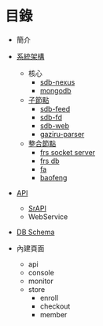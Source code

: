 
# 目錄

- 簡介

- [系統架構](https://github.com/Org08/sdb-nexus/tree/master/docs/Architecture)
  - 核心
    - [sdb-nexus](https://github.com/Org08/sdb-nexus/tree/master/docs/Architecture#sdb-nexus)
    - [mongodb](https://github.com/Org08/sdb-nexus/blob/master/docs/Architecture/mongodb.md)
  - [子節點](https://github.com/Org08/sdb-nexus/blob/master/docs/Architecture/sub-nodes.md)
    - [sdb-feed](https://github.com/Org08/sdb-nexus/blob/master/docs/Architecture/sub-nodes.md#sdb-feed)
    - [sdb-fd](https://github.com/Org08/sdb-nexus/blob/master/docs/Architecture/sub-nodes.md#sdb-fd)
    - [sdb-web](https://github.com/Org08/sdb-nexus/blob/master/docs/Architecture/sub-nodes.md#sdb-web)
    - [gaziru-parser](https://github.com/Org08/sdb-nexus/blob/master/docs/Architecture/sub-nodes.md#gaziru-parser)
  - [整合節點](https://github.com/Org08/sdb-nexus/blob/master/docs/Architecture/intergated-nodes.md)
    - [frs socket server](https://github.com/Org08/sdb-nexus/blob/master/docs/Architecture/intergated-nodes.md#frs-socket-server)
    - [frs db](https://github.com/Org08/sdb-nexus/blob/master/docs/Architecture/intergated-nodes.md#frs-db)
    - [fa](https://github.com/Org08/sdb-nexus/blob/master/docs/Architecture/intergated-nodes.md#fa)
    - [baofeng](https://github.com/Org08/sdb-nexus/blob/master/docs/Architecture/intergated-nodes.md#baofeng)

- [API](https://github.com/Org08/sdb-nexus/tree/master/docs/API)
  - [SrAPI](https://github.com/Org08/sdb-nexus/blob/master/docs/API/SrAPI/README.md)
  - WebService

- [DB Schema](https://github.com/Org08/sdb-nexus/blob/master/docs/DBSchema/README.md)

- 內建頁面
  - api
  - console
  - monitor
  - store
    - enroll
    - checkout
    - member

